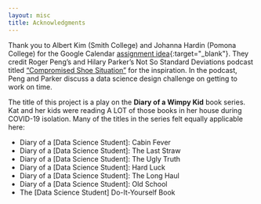 ```yaml
---
layout: misc
title: Acknowledgments
---
```


Thank you to Albert Kim (Smith College) and Johanna Hardin (Pomona College) for the Google
Calendar [assignment idea](https://arxiv.org/pdf/2002.11767.pdf 'Playing the whole game”: A data collection and analysis exercise with Google Calendar'){:target="_blank"}. They credit Roger Peng’s and Hilary Parker’s Not So Standard Deviations
podcast titled [“Compromised Shoe Situation”](http://nssdeviations.com/size/5/?search=shoe "Not So Standard Deviations podcast") for the inspiration.  In the podcast, Peng and Parker discuss a data science design challenge on getting to work on time.

The title of this project is a play on the **Diary of a Wimpy Kid** book series.  Kat and her kids were
reading A LOT of those books in her house during COVID-19 isolation.  Many of the titles in the series felt equally applicable
here:
- Diary of a [Data Science Student]: Cabin Fever
- Diary of a [Data Science Student]: The Last Straw
- Diary of a [Data Science Student]: The Ugly Truth
- Diary of a [Data Science Student]: Hard Luck
- Diary of a [Data Science Student]: The Long Haul
- Diary of a [Data Science Student]: Old School
- The [Data Science Student] Do-It-Yourself Book
